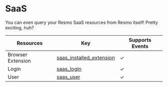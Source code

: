 SaaS
====
You can even query your Resmo SaaS resources from Resmo itself! Pretty exciting, huh?

| **Resources**     | **Key**                                                     | **Supports Events** |
| ----------------- | ----------------------------------------------------------- | ------------------- |
| Browser Extension | [saas\_installed\_extension](saas\_installed\_extension.md) | &check;             |
| Login             | [saas\_login](saas\_login.md)                               | &check;             |
| User              | [saas\_user](saas\_user.md)                                 | &check;             |
